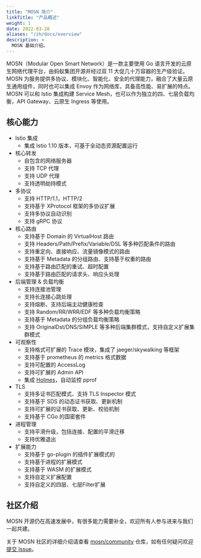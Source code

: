```yaml
---
title: "MOSN 简介"
linkTitle: "产品概述"
weight: 1
date: 2022-03-28
aliases: "/zh/docs/overview"
description: >
  MOSN 基础介绍。
---
```


MOSN（Modular Open Smart Network）是一款主要使用 Go 语言开发的云原生网络代理平台，由蚂蚁集团开源并经过双 11 大促几十万容器的生产级验证。
MOSN 为服务提供多协议、模块化、智能化、安全的代理能力，融合了大量云原生通用组件，同时也可以集成 Envoy 作为网络库，具备高性能、易扩展的特点。
MOSN 可以和 Istio 集成构建 Service Mesh，也可以作为独立的四、七层负载均衡，API Gateway、云原生 Ingress 等使用。


## 核心能力

+ Istio 集成
    + 集成 Istio 1.10 版本，可基于全动态资源配置运行
+ 核心转发
    + 自包含的网络服务器
    + 支持 TCP 代理
    + 支持 UDP 代理
    + 支持透明劫持模式
+ 多协议
    + 支持 HTTP/1.1，HTTP/2
    + 支持基于 XProtocol 框架的多协议扩展
    + 支持多协议自动识别
    + 支持 gRPC 协议
+ 核心路由
    + 支持基于 Domain 的 VirtualHost 路由
    + 支持 Headers/Path/Prefix/Variable/DSL 等多种匹配条件的路由
    + 支持重定向、直接响应、流量镜像模式的路由
    + 支持基于 Metadata 的分组路由、支持基于权重的路由
    + 支持基于路由匹配的重试、超时配置
    + 支持基于路由匹配的请求头、响应头处理
+ 后端管理 & 负载均衡
    + 支持连接池管理
    + 支持长连接心跳处理
    + 支持熔断、支持后端主动健康检查
    + 支持 Random/RR/WRR/EDF 等多种负载均衡策略
    + 支持基于 Metadata 的分组负载均衡策略
    + 支持 OriginalDst/DNS/SIMPLE 等多种后端集群模式，支持自定义扩展集群模式
+ 可观察性
    + 支持格式可扩展的 Trace 模块，集成了 jaeger/skywalking 等框架
    + 支持基于 prometheus 的 metrics 格式数据
    + 支持可配置的 AccessLog
    + 支持可扩展的 Admin API
    + 集成 [Holmes](https://github.com/mosn/holmes)，自动监控 pprof
+ TLS
    + 支持多证书匹配模式、支持 TLS Inspector 模式
    + 支持基于 SDS 的动态证书获取、更新机制
    + 支持可扩展的证书获取、更新、校验机制
    + 支持基于 CGo 的国密套件
+ 进程管理
    + 支持平滑升级，包括连接、配置的平滑迁移
    + 支持优雅退出
+ 扩展能力
    + 支持基于 go-plugin 的插件扩展模式的
    + 支持基于进程的扩展模式
    + 支持基于 WASM 的扩展模式
    + 支持自定义扩展配置
    + 支持自定义的四层、七层Filter扩展

## 社区介绍

MOSN 开源仍在高速发展中，有很多能力需要补全，欢迎所有人参与进来与我们一起共建。

关于 MOSN 社区的详细介绍请查看 [mosn/community](https://github.com/mosn/community) 仓库，如有任何疑问欢迎[提交 Issue](https://github.com/mosn/mosn/issues)。
